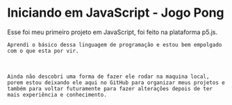# Iniciando em JavaScript - Jogo Pong

<p> Esse foi meu primeiro projeto em JavaScript, foi feito na plataforma p5.js. 

<br>

    Aprendi o básico dessa linguagem de programação e estou bem empolgado com o que esta por vir. 

<br>

    Ainda não descobri uma forma de fazer ele rodar na maquina local, porem estou deixando ele aqui no GitHub para organizar meus projetos e também para voltar futuramente para fazer alterações depois de ter mais experiência e conhecimento.
 
 </P>